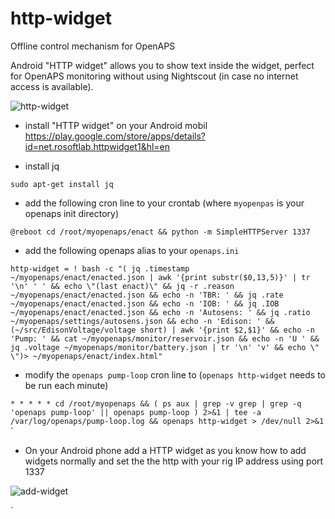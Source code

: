 # http-widget
Offline control mechanism for OpenAPS

Android "HTTP widget" allows you to show text inside the widget, perfect for OpenAPS monitoring without using Nightscout (in case no internet access is available).

![http-widget](https://cloud.githubusercontent.com/assets/12679825/23367009/0a582f3e-fd09-11e6-93fc-02fb14bc8457.JPG)



- install "HTTP widget" on your Android mobil 
https://play.google.com/store/apps/details?id=net.rosoftlab.httpwidget1&hl=en

- install jq

`sudo apt-get install jq`

- add the following cron line to your crontab (where `myopenpas` is your openaps init directory)

`@reboot cd /root/myopenaps/enact && python -m SimpleHTTPServer 1337`

- add the following openaps alias to your `openaps.ini`

`http-widget = ! bash -c "( jq .timestamp ~/myopenaps/enact/enacted.json | awk '{print substr($0,13,5)}' | tr '\n' ' ' && echo \"(last enact)\" && jq -r .reason ~/myopenaps/enact/enacted.json && echo -n 'TBR: ' && jq .rate ~/myopenaps/enact/enacted.json && echo -n 'IOB: ' && jq .IOB ~/myopenaps/enact/enacted.json && echo -n 'Autosens: ' && jq .ratio ~/myopenaps/settings/autosens.json && echo -n 'Edison: ' && (~/src/EdisonVoltage/voltage short) | awk '{print $2,$1}' && echo -n 'Pump: ' && cat ~/myopenaps/monitor/reservoir.json && echo -n 'U ' && jq .voltage ~/myopenaps/monitor/battery.json | tr '\n' 'v' && echo \" \")> ~/myopenaps/enact/index.html"`

- modify the `openaps pump-loop` cron line to (`openaps http-widget` needs to be run each minute)

`* * * * * cd /root/myopenaps && ( ps aux | grep -v grep | grep -q 'openaps pump-loop' || openaps pump-loop ) 2>&1 | tee -a /var/log/openaps/pump-loop.log && openaps http-widget > /dev/null 2>&1`
`
- On your Android phone add a HTTP widget as you know how to add widgets normally and set the the http with your rig IP address using port 1337

![add-widget](https://cloud.githubusercontent.com/assets/12679825/23367485/b5d3f93c-fd0a-11e6-9ee1-f6d6c04b1c25.JPG)


`


